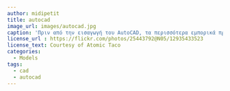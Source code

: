 ```yaml
---
author: midipetit
title: autocad
image_url: images/autocad.jpg
caption: 'Πριν από την εισαγωγή του AutoCAD, τα περισσότερα εμπορικά προγράμματα CAD έτρεχαν σε κεντρικούς υπολογιστές ή μικροεπεξεργαστές, με κάθε χειριστή CAD να λειτουργεί σε ξεχωριστό τερματικό γραφικών. Από το 2010, το AutoCAD κυκλοφόρησε και ως εφαρμογή για κινητά και web, που διατίθεται στο εμπόριο ως AutoCAD 360.'
license_url : https://flickr.com/photos/25443792@N05/12935433523
license_text: Courtesy of Atomic Taco
categories:
  - Models
tags:
  - cad
  - autocad
---
```

